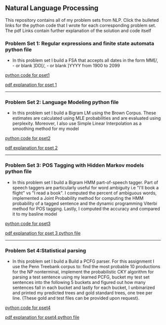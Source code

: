 ## Natural Language Processing 
This repository contains all of my problem sets from NLP. Click the bulleted links for the python code that I wrote for each corresponding problem set. The pdf Links contain further explanation of the solution and code itself 

### Problem Set 1: Regular expressions and finite state automata python file
  * In this problem set I build a FSA that accepts all dates in the form MM[/, - or blank ]DD[/, - or blank ]YYYY from 1900 to 2099
  
 [python code for pset1](https://github.com/mmoya01/Natural-Language-Processing/blob/master/pset1/pset1_code.py)
 
 [pdf explanation for pset 1](https://github.com/mmoya01/Natural-Language-Processing/blob/master/pset1/WriteUpSolution.pdf)
 
 ---
### Problem Set 2: Language Modeling python file 
  * In this problem set I build a Bigram LM using the Brown Corpus. These estimates are calculated using MLE probabilities and are evaluated using perplexity. Moreover, I also use Simple Linear Interpolation as a smoothing method for my model
 
 [python code for pset2]((https://github.com/mmoya01/Natural-Language-Processing/blob/master/pset2/pset2_code.py))
 
 [pdf explanation for pset 2](https://github.com/mmoya01/Natural-Language-Processing/blob/master/pset2/WriteUpSolution.pdf)
 
 ---
### Problem Set 3: POS Tagging with Hidden Markov models python file
  * In this problem set I build a Bigram HMM part-of-speech tagger. Part of speech taggers are particularly useful for word ambiguity i.e "I'll book a flight" vs "I read a book". I computed the percent of ambiguous words, implemented a Joint Probability method for computing the HMM probability of a tagged sentence and the dynamic programming Viterbi method for POS tagging. Lastly, I computed the accuracy and compared it to my basline model

[python code for pset3](https://github.com/mmoya01/Natural-Language-Processing/blob/master/pset3/pset3_code.py)

[pdf explanation for pset 3 python file](https://github.com/mmoya01/Natural-Language-Processing/blob/master/pset3/WriteUpSolution.pdf)

---
### Problem Set 4:Statistical parsing 
  * In this problem set I build a Build a PCFG parser. For this assignment I use the Penn Treebank corpus to: find the most probable 10 productions for the NP nonterminal, implement the probabilistic CKY algorithm for parsing a test sentence using my learned PCFG, bucket my test set sentences into the following 5 buckets and figured out how many sentences fall in each bucket and lastly for each bucket, I unbinarized and printed my predicted trees and gold standard trees, one tree per line. (These gold and test files can be provided upon request).

[python code for pset4]((https://github.com/mmoya01/Natural-Language-Processing/blob/master/pset4/pset4_code.py))

[pdf explanation for pset4 python file](https://github.com/mmoya01/Natural-Language-Processing/blob/master/pset4/WriteUpSolution.pdf)

